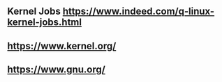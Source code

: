 

Kernel Jobs
https://www.indeed.com/q-linux-kernel-jobs.html
---
https://www.kernel.org/
---
https://www.gnu.org/
---
